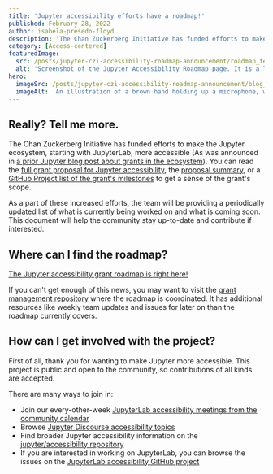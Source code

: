 ```yaml
---
title: 'Jupyter accessibility efforts have a roadmap!'
published: February 28, 2022
author: isabela-presedo-floyd
description: 'The Chan Zuckerberg Initiative has funded efforts to make the Jupyter ecosystem, starting with JupyterLab, more accessible. As a part of these increased efforts, the team will be providing a periodically updated list of what is currently being worked on and what is coming soon.'
category: [Access-centered]
featuredImage:
  src: /posts/jupyter-czi-accessibility-roadmap-announcement/roadmap_feature.png
  alt: 'Screenshot of the Jupyter Accessibility Roadmap page. It is a list outlining the primary goals the team aims to achieve in two years. A link to the full roadmap can be found in the blog post.'
hero:
  imageSrc: /posts/jupyter-czi-accessibility-roadmap-announcement/blog_hero_var1.svg
  imageAlt: 'An illustration of a brown hand holding up a microphone, with some graphical elements highlighting the top of the microphone.'
---
```


## Really? Tell me more.

The Chan Zuckerberg Initiative has funded efforts to make the Jupyter ecosystem,
starting with JupyterLab, more accessible (As was announced in [a prior Jupyter blog post about grants in the ecosystem](https://blog.jupyter.org/czi-awards-three-eoss-grants-to-jupyter-community-members-6aef43bd9468)).
You can read the [full grant proposal for Jupyter accessibility](https://github.com/jupyter/accessibility/blob/master/grant-applications/Inclusive_and_Accessible_Scientific_Computing_in_Jupyter_Ecosystem_SUBMITTED_PROPOSAL.pdf),
the [proposal summary](https://chanzuckerberg.com/eoss/proposals/inclusive-and-accessible-scientific-computing-in-the-jupyter-ecosystem/),
or a [GitHub Project list of the grant's milestones](https://github.com/orgs/Quansight-Labs/projects/5)
to get a sense of the grant's scope.

As a part of these increased efforts, the team will be providing a
periodically updated list of what is currently being worked on and what is
coming soon. This document will help the community stay up-to-date and
contribute if interested.

## Where can I find the roadmap?

[The Jupyter accessibility grant roadmap is right here!](https://jupyter-a11y.netlify.app/roadmap/intro.html)

If you can't get enough of this news, you may want to visit the
[grant management repository](https://github.com/orgs/Quansight-Labs/jupyter-a11y-mgmt)
where the roadmap is coordinated. It has additional resources like weekly team
updates and issues for later on than the roadmap currently covers.

## How can I get involved with the project?

First of all, thank you for wanting to make Jupyter more accessible. This
project is public and open to the community, so contributions of all kinds
are accepted.

There are many ways to join in:

- Join our every-other-week [JupyterLab accessibility meetings from the community calendar](https://jupyter.readthedocs.io/en/latest/community/content-community.html#jupyter-community-meetings)
- Browse [Jupyter Discourse accessibility topics](https://discourse.jupyter.org/c/special-topics/accessibility/29)
- Find broader Jupyter accessibility information on the [jupyter/accessibility repository](https://github.com/jupyter/accessibility)
- If you are interested in working on JupyterLab, you can browse the issues on the [JupyterLab accessibility GitHub project](https://github.com/orgs/jupyterlab/projects/1)
